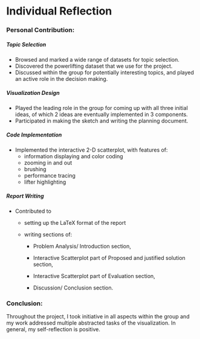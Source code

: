 # Individual Reflection

### Personal Contribution:

##### Topic Selection

- Browsed and marked a wide range of datasets for topic selection.
- Discovered the powerlifting dataset that we use for the project.
- Discussed within the group for potentially interesting topics, and played an active role in the decision making. 

##### Visualization Design

- Played the leading role in the group for coming up with all three initial ideas, of which 2 ideas are eventually implemented in 3 components.
- Participated in making the sketch and writing the planning document.

##### Code Implementation

- Implemented the interactive 2-D scatterplot, with features of:
  - information displaying and color coding
  - zooming in and out
  - brushing
  - performance tracing
  - lifter highlighting

##### Report Writing

- Contributed to 
  - setting up the LaTeX format of the report
  
  - writing sections of: 
  
    - Problem Analysis/ Introduction section,
  
    - Interactive Scatterplot part of Proposed and justified solution section,
  
    - Interactive Scatterplot part of Evaluation section,
  
    - Discussion/ Conclusion section.
  
      

### Conclusion: 

Throughout the project, I took initiative in all aspects within the group and my work addressed multiple abstracted tasks of the visualization. In general, my self-reflection is positive.

